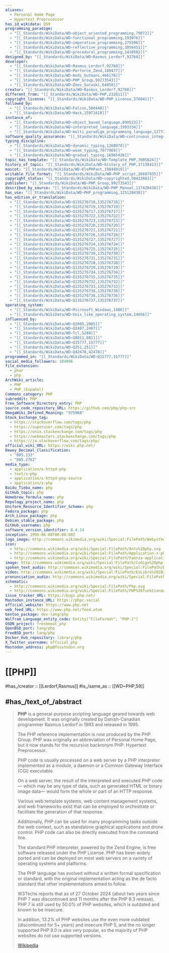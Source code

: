 ```yaml
---
aliases:
  - Personal Home Page
  - Hypertext Preprocessor
has_id_wikidata: Q59
programming_paradigm:
  - "[[_Standards/WikiData/WD~object_oriented_programming,79872]]"
  - "[[_Standards/WikiData/WD~functional_programming,193076]]"
  - "[[_Standards/WikiData/WD~imperative_programming,275596]]"
  - "[[_Standards/WikiData/WD~reflective_programming,1056451]]"
  - "[[_Standards/WikiData/WD~procedural_programming,1418502]]"
designed_by: "[[_Standards/WikiData/WD~Rasmus_Lerdorf,92768]]"
developer:
  - "[[_Standards/WikiData/WD~Rasmus_Lerdorf,92768]]"
  - "[[_Standards/WikiData/WD~Perforce_Zend,189477]]"
  - "[[_Standards/WikiData/WD~Andi_Gutmans,466178]]"
  - "[[_Standards/WikiData/WD~PHP_Group,99273543]]"
  - "[[_Standards/WikiData/WD~Zeev_Suraski,64050]]"
creator: "[[_Standards/WikiData/WD~Rasmus_Lerdorf,92768]]"
different_from: "[[_Standards/WikiData/WD~PHP,232811]]"
copyright_license: "[[_Standards/WikiData/WD~PHP_License,376841]]"
followed_by:
  - "[[_Standards/WikiData/WD~Falcon,580448]]"
  - "[[_Standards/WikiData/WD~Hack,15971618]]"
instance_of:
  - "[[_Standards/WikiData/WD~object_based_language,899523]]"
  - "[[_Standards/WikiData/WD~interpreted_language,1993334]]"
  - "[[_Standards/WikiData/WD~multi_paradigm_programming_language,12772052]]"
software_quality_assurance: "[[_Standards/WikiData/WD~continuous_integration,965769]]"
typing_discipline:
  - "[[_Standards/WikiData/WD~dynamic_typing,1268978]]"
  - "[[_Standards/WikiData/WD~weak_typing,7977969]]"
  - "[[_Standards/WikiData/WD~gradual_typing,16965428]]"
topic_has_template: "[[_Standards/WikiData/WD~Template_PHP,7005824]]"
history_of_topic: "[[_Standards/WikiData/WD~history_of_PHP,17138413]]"
mascot: "[[_Standards/WikiData/WD~ElePHPant,19844919]]"
writable_file_format: "[[_Standards/WikiData/WD~PHP_script,26697935]]"
copyright_status: "[[_Standards/WikiData/WD~copyrighted,50423863]]"
publisher: "[[_Standards/WikiData/WD~PHP_Group,99273543]]"
described_by_source: "[[_Standards/WikiData/WD~PHP_Manual,117428438]]"
has_use: "[[_Standards/WikiData/WD~PHP_programming,125120438]]"
has_edition_or_translation:
  - "[[_Standards/WikiData/WD~Q135276718,135276718]]"
  - "[[_Standards/WikiData/WD~Q135276719,135276719]]"
  - "[[_Standards/WikiData/WD~Q135276717,135276717]]"
  - "[[_Standards/WikiData/WD~Q135276722,135276722]]"
  - "[[_Standards/WikiData/WD~Q135276723,135276723]]"
  - "[[_Standards/WikiData/WD~Q135276720,135276720]]"
  - "[[_Standards/WikiData/WD~Q135276721,135276721]]"
  - "[[_Standards/WikiData/WD~Q135276726,135276726]]"
  - "[[_Standards/WikiData/WD~Q135276727,135276727]]"
  - "[[_Standards/WikiData/WD~Q135276724,135276724]]"
  - "[[_Standards/WikiData/WD~Q135276725,135276725]]"
  - "[[_Standards/WikiData/WD~Q135276730,135276730]]"
  - "[[_Standards/WikiData/WD~Q135276731,135276731]]"
  - "[[_Standards/WikiData/WD~Q135276728,135276728]]"
  - "[[_Standards/WikiData/WD~Q135276729,135276729]]"
  - "[[_Standards/WikiData/WD~Q135276734,135276734]]"
  - "[[_Standards/WikiData/WD~Q135276735,135276735]]"
  - "[[_Standards/WikiData/WD~Q135276732,135276732]]"
  - "[[_Standards/WikiData/WD~Q135276733,135276733]]"
  - "[[_Standards/WikiData/WD~Q135276738,135276738]]"
  - "[[_Standards/WikiData/WD~Q135276736,135276736]]"
  - "[[_Standards/WikiData/WD~Q135276737,135276737]]"
operating_system:
  - "[[_Standards/WikiData/WD~Microsoft_Windows,1406]]"
  - "[[_Standards/WikiData/WD~Unix_like_operating_system,14656]]"
influenced_by:
  - "[[_Standards/WikiData/WD~Q2005,2005]]"
  - "[[_Standards/WikiData/WD~Q2407,2407]]"
  - "[[_Standards/WikiData/WD~Tcl,5288]]"
  - "[[_Standards/WikiData/WD~Q8811,8811]]"
  - "[[_Standards/WikiData/WD~Q15777,15777]]"
  - "[[_Standards/WikiData/WD~Q251,251]]"
  - "[[_Standards/WikiData/WD~Q42478,42478]]"
programmed_in: "[[_Standards/WikiData/WD~Q15777,15777]]"
social_media_followers: 104996
file_extension:
  - phar
  - php
ArchWiki_article:
  - PHP
  - PHP_(Español)
Commons_category: PHP
subreddit: PHP
Free_Software_Directory_entry: PHP
source_code_repository_URL: https://github.com/php/php-src
OmegaWiki_Defined_Meaning: "975968"
Stack_Exchange_tag:
  - https://stackoverflow.com/tags/php
  - https://superuser.com/tags/php
  - https://unix.stackexchange.com/tags/php
  - https://webmasters.stackexchange.com/tags/php
  - https://ja.stackoverflow.com/tags/php/
official_wiki_URL: https://wiki.php.net/
Dewey_Decimal_Classification:
  - "005.133"
  - "005.2762"
media_type:
  - application/x-httpd-php
  - text/x-php
  - application/x-httpd-php-source
  - application/x-php
Baidu_Tieba_name: php
GitHub_topic: php
Homebrew_formula_name: php
Repology_project_name: php
Uniform_Resource_Identifier_Scheme: php
Fedora_package: php
Arch_Linux_package: php
Debian_stable_package: php
GitHub_username: php
software_version_identifier: 8.4.14
inception: 1995-06-08T00:00:00Z
logo_image: http://commons.wikimedia.org/wiki/Special:FilePath/Webysther%2020160423%20-%20Elephpant.svg
icon:
  - http://commons.wikimedia.org/wiki/Special:FilePath/Antu%20php.svg
  - http://commons.wikimedia.org/wiki/Special:FilePath/Application-x-php.svg
  - http://commons.wikimedia.org/wiki/Special:FilePath/Faenza-application-x-php.svg
image: http://commons.wikimedia.org/wiki/Special:FilePath/Codigo%20php.jpg
spoken_text_audio: http://commons.wikimedia.org/wiki/Special:FilePath/En-PHP.ogg
video: http://commons.wikimedia.org/wiki/Special:FilePath/EsLibre%202021%20P07%20-%20Jes%C3%BAs%20Amieiro%20-%20PHP%20en%202021.webm
pronunciation_audio: http://commons.wikimedia.org/wiki/Special:FilePath/LL-Q150%20%28fra%29-Beno%C3%AEt%20Prieur-PHP.wav
schematic:
  - http://commons.wikimedia.org/wiki/Special:FilePath/Php.svg
  - http://commons.wikimedia.org/wiki/Special:FilePath/PHP%20funktionsweise.svg
issue_tracker_URL: https://bugs.php.net/
Mastodon_instance_URL: https://phpc.social
official_website: https://www.php.net
web_feed_URL: https://www.php.net/feed.atom
Gentoo_package: dev-lang/php
Wolfram_Language_entity_code: Entity["FileFormat", "PHP-1"]
OSDN_project: freshmeat_php
OpenBSD_port: lang/php
FreeBSD_port: lang/php
Docker_Hub_repository: library/php
X_Twitter_username: official_php
Mastodon_address: php@fosstodon.org
---
```


# [[PHP]] 

#has_/creator :: [[Lerdorf,Rasmus]] 
#is_/same_as :: [[WD~PHP,59]] 

## #has_/text_of_/abstract 

> **PHP** is a general-purpose scripting language geared towards web development. 
> It was originally created by Danish-Canadian programmer Rasmus Lerdorf in 1993 and released in 1995. 
> 
> The PHP reference implementation is now produced by the PHP Group. 
> PHP was originally an abbreviation of Personal Home Page, 
> but it now stands for the recursive backronym PHP: Hypertext Preprocessor.
>
> PHP code is usually processed on a web server by a PHP interpreter 
> implemented as a module, a daemon or a Common Gateway Interface (CGI) executable. 
> 
> On a web server, the result of the interpreted and executed PHP code—
> which may be any type of data, such as generated HTML or binary image data—
> would form the whole or part of an HTTP response. 
> 
> Various web template systems, web content management systems, and web frameworks exist 
> that can be employed to orchestrate or facilitate the generation of that response. 
> 
> Additionally, PHP can be used for many programming tasks outside the web context, 
> such as standalone graphical applications and drone control. 
> PHP code can also be directly executed from the command line.
>
> The standard PHP interpreter, powered by the Zend Engine, 
> is free software released under the PHP License. 
> PHP has been widely ported and can be deployed on most web servers 
> on a variety of operating systems and platforms.
>
> The PHP language has evolved without a written formal specification or standard, 
> with the original implementation acting as the de facto standard that other implementations aimed to follow. 
>
> W3Techs reports that as of 27 October 2024 (about two years since  PHP 7 was discontinued 
> and 11 months after the PHP 8.3 release), PHP 7 is still used by 50.0% of PHP websites, 
> which is outdated and known to be insecure. 
> 
> In addition, 13.2% of PHP websites use the even more outdated (discontinued for 5+ years) 
> and insecure PHP 5, and the no longer supported PHP 8.0 is also very popular, 
> so the majority of PHP websites do not use supported versions.
>
> [Wikipedia](https://en.wikipedia.org/wiki/PHP) 

